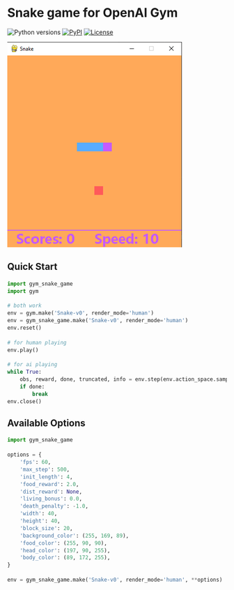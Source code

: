 # Snake game for OpenAI Gym
![Python versions](https://img.shields.io/pypi/pyversions/gym-snake-game)
[![PyPI](https://img.shields.io/pypi/v/gym-snake-game)](https://pypi.org/project/gym-snake-game/)
[![License](https://img.shields.io/github/license/NaLooo/Gym_Snake_Game)](https://github.com/NaLooo/Gym_Snake_Game/blob/main/LICENSE)

![screenshot](/resource/screenshot.png)

## Quick Start
```python
import gym_snake_game
import gym

# both work
env = gym.make('Snake-v0', render_mode='human')
env = gym_snake_game.make('Snake-v0', render_mode='human')
env.reset()

# for human playing
env.play()

# for ai playing
while True:
    obs, reward, done, truncated, info = env.step(env.action_space.sample())
    if done:
        break
env.close()

```
## Available Options
```python
import gym_snake_game

options = {
    'fps': 60,
    'max_step': 500,
    'init_length': 4,
    'food_reward': 2.0,
    'dist_reward': None,
    'living_bonus': 0.0,
    'death_penalty': -1.0,
    'width': 40,
    'height': 40,
    'block_size': 20,
    'background_color': (255, 169, 89),
    'food_color': (255, 90, 90),
    'head_color': (197, 90, 255),
    'body_color': (89, 172, 255),
}

env = gym_snake_game.make('Snake-v0', render_mode='human', **options)

```